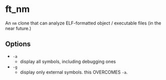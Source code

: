 # ft_nm

An `nm` clone that can analyze ELF-formatted object / executable files
(in the near future.)

## Options

- `-a`
  - display all symbols, including debugging ones
- `-g`
  - display only external symbols. this OVERCOMES `-a`.
